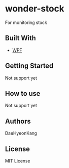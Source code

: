 # wonder-stock
For monitoring stock

## Built With
* [WPF](https://docs.microsoft.com/en-US/dotnet/framework/wpf/getting-started/)

## Getting Started
Not support yet

## How to use
Not support yet

## Authors
DaeHyeonKang

## License
MIT License
